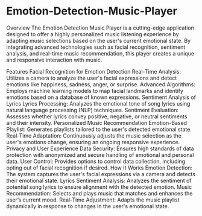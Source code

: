 # Emotion-Detection-Music-Player

Overview
The Emotion Detection Music Player is a cutting-edge application designed to offer a highly personalized music listening experience by adapting music selections based on the user's current emotional state. By integrating advanced technologies such as facial recognition, sentiment analysis, and real-time music recommendation, this player creates a unique and responsive interaction with music.

Features
Facial Recognition for Emotion Detection
Real-Time Analysis: Utilizes a camera to analyze the user's facial expressions and detect emotions like happiness, sadness, anger, or surprise.
Advanced Algorithms: Employs machine learning models to map facial landmarks and identify emotions based on a database of known expressions.
Sentiment Analysis of Lyrics
Lyrics Processing: Analyzes the emotional tone of song lyrics using natural language processing (NLP) techniques.
Sentiment Evaluation: Assesses whether lyrics convey positive, negative, or neutral sentiments and their intensity.
Personalized Music Recommendation
Emotion-Based Playlist: Generates playlists tailored to the user's detected emotional state.
Real-Time Adaptation: Continuously adjusts the music selection as the user's emotions change, ensuring an ongoing responsive experience.
Privacy and User Experience
Data Security: Ensures high standards of data protection with anonymized and secure handling of emotional and personal data.
User Control: Provides options to control data collection, including opting out of facial recognition if desired.
How It Works
Emotion Detection: The system captures the user's facial expressions via a camera and detects their emotional state.
Lyrics Sentiment Analysis: Analyzes the sentiment of potential song lyrics to ensure alignment with the detected emotion.
Music Recommendation: Selects and plays music that matches and enhances the user’s current mood.
Real-Time Adjustment: Adapts the music playlist dynamically in response to changes in the user's emotional state.
